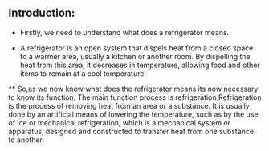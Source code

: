 ## Introduction:
 * Firstly, we need to understand what does a refrigerator means.
- A refrigerator is an open system that dispels heat from a closed space to a warmer area, usually a kitchen or another room. By dispelling the heat from this area, it decreases in temperature, allowing food and other items to remain at a cool temperature.

 ** So,as we now know what does the refrigerator means its now necessary to know its function.
 The main function process is refrigeration.Refrigeration is the process of removing heat from an area or a substance. It is usually done by an artificial means of lowering the temperature, such as by the use of ice or mechanical refrigeration, which is a mechanical system or apparatus, designed and constructed to transfer heat from one substance to another.
